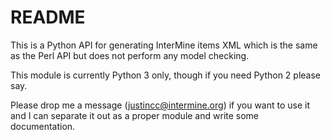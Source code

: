 # README #

This is a Python API for generating InterMine items XML which is the same as the Perl API but does not perform any model checking.

This module is currently Python 3 only, though if you need Python 2 please say.

Please drop me a message (justincc@intermine.org) if you want to use it and I can separate it out as a proper module and write some documentation.
